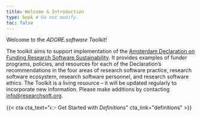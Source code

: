 ```yaml
---
title: Welcome & Introduction
type: book # Do not modify.
toc: false
---
```


Welcome to the _ADORE.software Toolkit_!

The toolkit aims to support implementation of the [Amsterdam Declaration on Funding Research Software Sustainability](https://adore.software/declaration/). It provides examples of funder programs, policies, and resources for each of the Declaration’s recommendations in the four areas of research software practice, research software ecosystem, research software personnel, and research software ethics. The Toolkit is a living resource – it will be updated regularly to incorporate new information. Please make additions by contacting [info@researchsoft.org](info@researchsoft.org).

{{< cta cta_text="👉 Get Started with _Definitions_" cta_link="definitions" >}}
